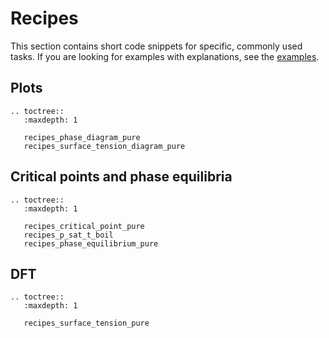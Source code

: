 # Recipes

This section contains short code snippets for specific, commonly used tasks.
If you are looking for examples with explanations, see the [examples](/examples/index).

## Plots

```{eval-rst}
.. toctree::
   :maxdepth: 1

   recipes_phase_diagram_pure
   recipes_surface_tension_diagram_pure
```

## Critical points and phase equilibria

```{eval-rst}
.. toctree::
   :maxdepth: 1

   recipes_critical_point_pure
   recipes_p_sat_t_boil
   recipes_phase_equilibrium_pure
```

## DFT

```{eval-rst}
.. toctree::
   :maxdepth: 1

   recipes_surface_tension_pure
```
